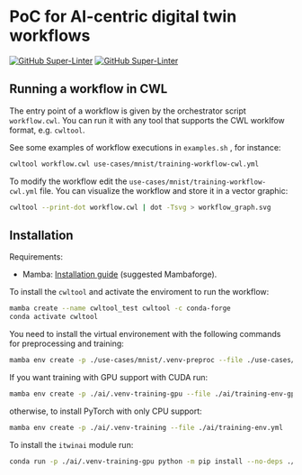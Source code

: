 # PoC for AI-centric digital twin workflows

[![GitHub Super-Linter](https://github.com/interTwin-eu/T6.5-AI-and-ML/actions/workflows/lint.yml/badge.svg)](https://github.com/marketplace/actions/super-linter)
[![GitHub Super-Linter](https://github.com/interTwin-eu/T6.5-AI-and-ML/actions/workflows/check-links.yml/badge.svg)](https://github.com/marketplace/actions/markdown-link-check)

## Running a workflow in CWL

The entry point of a workflow is given by the orchestrator script `workflow.cwl`.
You can run it with any tool that supports the CWL worklfow format, e.g. `cwltool`.

See some examples of workflow executions in `examples.sh` , for instance:

```bash
cwltool workflow.cwl use-cases/mnist/training-workflow-cwl.yml
```

To modify the workflow edit the `use-cases/mnist/training-workflow-cwl.yml` file.
You can visualize the workflow and store it in a vector graphic:

```bash
cwltool --print-dot workflow.cwl | dot -Tsvg > workflow_graph.svg
```

## Installation

Requirements:

- Mamba: [Installation guide](https://mamba.readthedocs.io/en/latest/installation.html) (suggested Mambaforge).

To install the `cwltool` and activate the enviroment to run the workflow:

```bash
mamba create --name cwltool_test cwltool -c conda-forge
conda activate cwltool
```

You need to install the virtual environement with the following commands for preprocessing and training:

```bash
mamba env create -p ./use-cases/mnist/.venv-preproc --file ./use-cases/mnist/preproc-env.yml
```

If you want training with GPU support with CUDA run:

```bash
mamba env create -p ./ai/.venv-training-gpu --file ./ai/training-env-gpu.yml
```

otherwise, to install PyTorch with only CPU support:

```bash
mamba env create -p ./ai/.venv-training --file ./ai/training-env.yml
```

To install the `itwinai` module run:

```bash
conda run -p ./ai/.venv-training-gpu python -m pip install --no-deps ./ai
```
